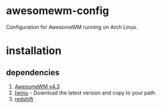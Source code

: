 # awesomewm-config

Configuration for AwesomeWM running on Arch Linux.

# installation

## dependencies

1. [AwesomeWM v4.3](https://github.com/awesomeWM/awesome/releases/tag/v4.3)
2. [twmu](https://github.com/patkaehuaea/tilingwm-utils/releases/tag/v1.0) - Download the latest version and copy to
   your path.
3. [redshift](https://github.com/jonls/redshift)
